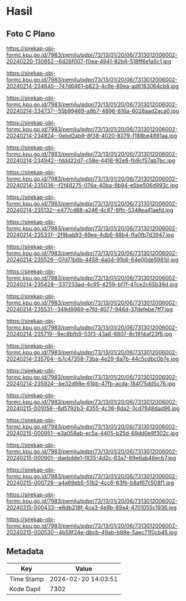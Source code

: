 # Hasil

## Foto C Plano

https://sirekap-obj-formc.kpu.go.id/7983/pemilu/pdpr/73/13/01/20/06/7313012006002-20240220-130852--6d26f007-f0ea-4941-82b6-518ff6e1a5c1.jpg

https://sirekap-obj-formc.kpu.go.id/7983/pemilu/pdpr/73/13/01/20/06/7313012006002-20240214-234645--747d6461-b623-4c6e-89ea-ad6183064cb8.jpg

https://sirekap-obj-formc.kpu.go.id/7983/pemilu/pdpr/73/13/01/20/06/7313012006002-20240214-234737--55b99469-a9b7-4896-816a-6028aad2aca0.jpg

https://sirekap-obj-formc.kpu.go.id/7983/pemilu/pdpr/73/13/01/20/06/7313012006002-20240214-234824--0ebd2ab9-8f38-4020-8379-f188be4891aa.jpg

https://sirekap-obj-formc.kpu.go.id/7983/pemilu/pdpr/73/13/01/20/06/7313012006002-20240214-234942--fddd22d7-c58e-4416-92e8-fb9cf57ab7bc.jpg

https://sirekap-obj-formc.kpu.go.id/7983/pemilu/pdpr/73/13/01/20/06/7313012006002-20240214-235036--f2f48275-076a-40ba-9b94-e5be506d993c.jpg

https://sirekap-obj-formc.kpu.go.id/7983/pemilu/pdpr/73/13/01/20/06/7313012006002-20240214-235132--e477cd88-a246-4c87-8ffc-5348ea41aefd.jpg

https://sirekap-obj-formc.kpu.go.id/7983/pemilu/pdpr/73/13/01/20/06/7313012006002-20240214-235331--2f9bab93-89ee-4db6-88b4-ffa0fb7d3947.jpg

https://sirekap-obj-formc.kpu.go.id/7983/pemilu/pdpr/73/13/01/20/06/7313012006002-20240214-235526--07d71b8b-4458-4a04-91b6-64e00de5981d.jpg

https://sirekap-obj-formc.kpu.go.id/7983/pemilu/pdpr/73/13/01/20/06/7313012006002-20240214-235428--337233ad-4c95-4259-bf7f-47ce2c65b39d.jpg

https://sirekap-obj-formc.kpu.go.id/7983/pemilu/pdpr/73/13/01/20/06/7313012006002-20240214-235531--349d9969-e7fd-4077-946d-37defebe7ff7.jpg

https://sirekap-obj-formc.kpu.go.id/7983/pemilu/pdpr/73/13/01/20/06/7313012006002-20240214-235719--9ec8bfb9-53f3-43a6-8807-8c1914af23f6.jpg

https://sirekap-obj-formc.kpu.go.id/7983/pemilu/pdpr/73/13/01/20/06/7313012006002-20240214-235704--b7c47358-73ba-4e29-8a7b-44c5cdbc0b7e.jpg

https://sirekap-obj-formc.kpu.go.id/7983/pemilu/pdpr/73/13/01/20/06/7313012006002-20240214-235924--be32d98e-61bb-47fb-acda-184f75dd5c76.jpg

https://sirekap-obj-formc.kpu.go.id/7983/pemilu/pdpr/73/13/01/20/06/7313012006002-20240215-001058--6d5792b3-4355-4c36-8da2-3cd7848dad96.jpg

https://sirekap-obj-formc.kpu.go.id/7983/pemilu/pdpr/73/13/01/20/06/7313012006002-20240215-000951--e3a058ab-ec5a-4405-b25d-69dd0e9f302c.jpg

https://sirekap-obj-formc.kpu.go.id/7983/pemilu/pdpr/73/13/01/20/06/7313012006002-20240215-000901--daebdde1-f835-4d2c-83a7-89e6ab48ecb7.jpg

https://sirekap-obj-formc.kpu.go.id/7983/pemilu/pdpr/73/13/01/20/06/7313012006002-20240215-000728--a4a69eb5-51b2-4cc6-83fb-b8af67c508f1.jpg

https://sirekap-obj-formc.kpu.go.id/7983/pemilu/pdpr/73/13/01/20/06/7313012006002-20240215-000433--e6db218f-4ca3-4e8b-89a4-4701055c1936.jpg

https://sirekap-obj-formc.kpu.go.id/7983/pemilu/pdpr/73/13/01/20/06/7313012006002-20240215-000530--4b58f24e-dbcb-49ab-b88e-5aec71f0cb45.jpg


## Metadata

| Key        | Value               |
| ---------- | ------------------- |
| Time Stamp | 2024-02-20 14:03:51 |
| Kode Dapil | 7302                |



